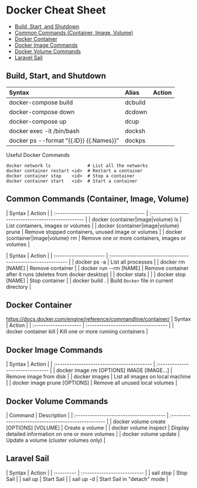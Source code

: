 # Docker Cheat Sheet

<!-- MarkdownTOC -->

- [Build, Start, and Shutdown](#build-start-and-shutdown)
- [Common Commands (Container, Image, Volume)](#common-commands-container-image-volume)
- [Docker Container](#docker-container)
- [Docker Image Commands](#docker-image-commands)
- [Docker Volume Commands](#docker-volume-commands)
- [Laravel Sail](#laravel-sail)

<!-- /MarkdownTOC -->


## Build, Start, and Shutdown
<div class="code-first-col code-second-col"></div>

| Syntax                                   | Alias   | Action |
| :--------------------------------------- | :------ | :----- |
| docker-compose build                     | dcbuild |        |
| docker-compose down                      | dcdown  |        |
| docker-compose up                        | dcup    |        |
| docker exec -it <id> /bin/bash           | docksh  |        |
| docker ps --format "{{.ID}}  {{.Names}}" | dockps  |        |

Useful Docker Commands

    docker network ls              # List all the networks
    docker container restart <id>  # Restart a container
    docker container stop    <id>  # Stop a container
    docker container start   <id>  # Start a container

<a id="common-commands-container-image-volume"></a>
## Common Commands (Container, Image, Volume)
<code-first-col></code-first-col>
<code-first-col></code-first-col>
| Syntax                                  | Action                                             |
| :-------------------------------------- | :------------------------------------------------- |
| docker {container\|image\|volume} ls    | List containers, images or volumes                 |
| docker {container\|image\|volume} prune | Remove stopped containers, unused image or volumes |
| docker {container\|image\|volume} rm    | Remove one or more containers, images or volumes   |

<code-first-col></code-first-col>
| Syntax                 | Action                                                       |
| :--------------------- | :----------------------------------------------------------- |
| docker ps -a           | List all processes                                           |
| docker rm [NAME]       | Remove container                                             |
| docker run --rm [NAME] | Remove container after it runs (deletes from docker desktop) |
| docker stats           |                                                              |
| docker stop [NAME]     | Stop container                                               |
| docker build .         | Build `Docker` file in current directory                     |

<a id="docker-container"></a>
## Docker Container
https://docs.docker.com/engine/reference/commandline/container/
<code-first-col></code-first-col>
| Syntax                | Action                              |
| :-------------------- | :---------------------------------- |
| docker container kill | Kill one or more running containers |

<a id="docker-image-commands"></a>
## Docker Image Commands
<code-first-col></code-first-col>
| Syntax                                     | Action                           |
| :----------------------------------------- | :------------------------------- |
| docker image rm [OPTIONS] IMAGE [IMAGE...] | Remove image from disk           |
| docker images                              | List all images on local machine |
| docker image prune [OPTIONS]               | Remove all unused local volumes  |

<a id="docker-volume-commands"></a>
## Docker Volume Commands
<code-first-col></code-first-col>
| Command                                 | Description                                         |
| :-------------------------------------- | :-------------------------------------------------- |
| docker volume create [OPTIONS] [VOLUME] | Create a volume                                     |
| docker volume inspect                   | Display detailed information on one or more volumes |
| docker volume update                    | Update a volume (cluster volumes only)              |

<a id="laravel-sail"></a>
## Laravel Sail
<code-first-col></code-first-col>
| Syntax     | Action                      |
| :--------- | :-------------------------- |
| sail stop  | Stop Sail                   |
| sail up    | Start Sail                  |
| sail up -d | Start Sail in "detach" mode |
